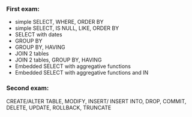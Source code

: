 ### First exam: 
- simple SELECT, WHERE, ORDER BY
- simple SELECT, IS NULL, LIKE, ORDER BY
- SELECT with dates
- GROUP BY
- GROUP BY, HAVING
- JOIN 2 tables
- JOIN 2 tables, GROUP BY, HAVING
- Embedded SELECT with aggregative functions
- Embedded SELECT with aggregative functions and IN

### Second exam:
CREATE/ALTER TABLE, MODIFY, INSERT/ INSERT INTO, DROP, COMMIT, DELETE, UPDATE, ROLLBACK, TRUNCATE